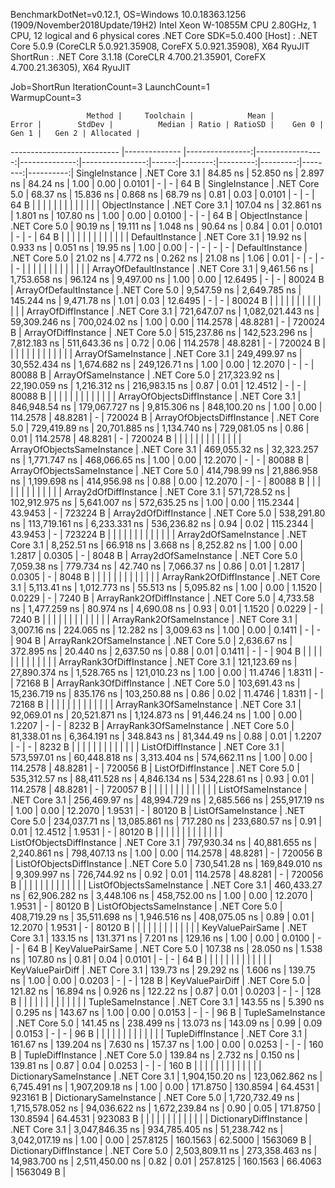 
BenchmarkDotNet=v0.12.1, OS=Windows 10.0.18363.1256 (1909/November2018Update/19H2)
Intel Xeon W-10855M CPU 2.80GHz, 1 CPU, 12 logical and 6 physical cores
.NET Core SDK=5.0.400
  [Host]   : .NET Core 5.0.9 (CoreCLR 5.0.921.35908, CoreFX 5.0.921.35908), X64 RyuJIT
  ShortRun : .NET Core 3.1.18 (CoreCLR 4.700.21.35901, CoreFX 4.700.21.36305), X64 RyuJIT

Job=ShortRun  IterationCount=3  LaunchCount=1  
WarmupCount=3  

                     Method |     Toolchain |            Mean |            Error |        StdDev |          Median | Ratio | RatioSD |    Gen 0 |    Gen 1 |   Gen 2 | Allocated |
--------------------------- |-------------- |----------------:|-----------------:|--------------:|----------------:|------:|--------:|---------:|---------:|--------:|----------:|
             SingleInstance | .NET Core 3.1 |        84.85 ns |        52.850 ns |      2.897 ns |        84.24 ns |  1.00 |    0.00 |   0.0101 |        - |       - |      64 B |
             SingleInstance | .NET Core 5.0 |        68.37 ns |        15.836 ns |      0.868 ns |        68.79 ns |  0.81 |    0.03 |   0.0101 |        - |       - |      64 B |
                            |               |                 |                  |               |                 |       |         |          |          |         |           |
             ObjectInstance | .NET Core 3.1 |       107.04 ns |        32.861 ns |      1.801 ns |       107.80 ns |  1.00 |    0.00 |   0.0100 |        - |       - |      64 B |
             ObjectInstance | .NET Core 5.0 |        90.19 ns |        19.111 ns |      1.048 ns |        90.64 ns |  0.84 |    0.01 |   0.0101 |        - |       - |      64 B |
                            |               |                 |                  |               |                 |       |         |          |          |         |           |
            DefaultInstance | .NET Core 3.1 |        19.92 ns |         0.933 ns |      0.051 ns |        19.95 ns |  1.00 |    0.00 |        - |        - |       - |         - |
            DefaultInstance | .NET Core 5.0 |        21.02 ns |         4.772 ns |      0.262 ns |        21.08 ns |  1.06 |    0.01 |        - |        - |       - |         - |
                            |               |                 |                  |               |                 |       |         |          |          |         |           |
     ArrayOfDefaultInstance | .NET Core 3.1 |     9,461.56 ns |     1,753.658 ns |     96.124 ns |     9,497.00 ns |  1.00 |    0.00 |  12.6495 |        - |       - |   80024 B |
     ArrayOfDefaultInstance | .NET Core 5.0 |     9,547.59 ns |     2,649.785 ns |    145.244 ns |     9,471.78 ns |  1.01 |    0.03 |  12.6495 |        - |       - |   80024 B |
                            |               |                 |                  |               |                 |       |         |          |          |         |           |
        ArrayOfDiffInstance | .NET Core 3.1 |   721,647.07 ns | 1,082,021.443 ns | 59,309.246 ns |   700,024.02 ns |  1.00 |    0.00 | 114.2578 |  48.8281 |       - |  720024 B |
        ArrayOfDiffInstance | .NET Core 5.0 |   515,237.86 ns |   142,523.296 ns |  7,812.183 ns |   511,643.36 ns |  0.72 |    0.06 | 114.2578 |  48.8281 |       - |  720024 B |
                            |               |                 |                  |               |                 |       |         |          |          |         |           |
        ArrayOfSameInstance | .NET Core 3.1 |   249,499.97 ns |    30,552.434 ns |  1,674.682 ns |   249,126.71 ns |  1.00 |    0.00 |  12.2070 |        - |       - |   80088 B |
        ArrayOfSameInstance | .NET Core 5.0 |   217,323.92 ns |    22,190.059 ns |  1,216.312 ns |   216,983.15 ns |  0.87 |    0.01 |  12.4512 |        - |       - |   80088 B |
                            |               |                 |                  |               |                 |       |         |          |          |         |           |
 ArrayOfObjectsDiffInstance | .NET Core 3.1 |   846,948.54 ns |   179,067.727 ns |  9,815.306 ns |   848,100.20 ns |  1.00 |    0.00 | 114.2578 |  48.8281 |       - |  720024 B |
 ArrayOfObjectsDiffInstance | .NET Core 5.0 |   729,419.89 ns |    20,701.885 ns |  1,134.740 ns |   729,081.05 ns |  0.86 |    0.01 | 114.2578 |  48.8281 |       - |  720024 B |
                            |               |                 |                  |               |                 |       |         |          |          |         |           |
 ArrayOfObjectsSameInstance | .NET Core 3.1 |   469,055.32 ns |    32,323.257 ns |  1,771.747 ns |   468,066.65 ns |  1.00 |    0.00 |  12.2070 |        - |       - |   80088 B |
 ArrayOfObjectsSameInstance | .NET Core 5.0 |   414,798.99 ns |    21,886.958 ns |  1,199.698 ns |   414,956.98 ns |  0.88 |    0.00 |  12.2070 |        - |       - |   80088 B |
                            |               |                 |                  |               |                 |       |         |          |          |         |           |
      Array2dOfDiffInstance | .NET Core 3.1 |   571,728.52 ns |   102,912.975 ns |  5,641.007 ns |   572,635.25 ns |  1.00 |    0.00 | 115.2344 |  43.9453 |       - |  723224 B |
      Array2dOfDiffInstance | .NET Core 5.0 |   538,291.80 ns |   113,719.161 ns |  6,233.331 ns |   536,236.82 ns |  0.94 |    0.02 | 115.2344 |  43.9453 |       - |  723224 B |
                            |               |                 |                  |               |                 |       |         |          |          |         |           |
      Array2dOfSameInstance | .NET Core 3.1 |     8,252.51 ns |        66.918 ns |      3.668 ns |     8,252.82 ns |  1.00 |    0.00 |   1.2817 |   0.0305 |       - |    8048 B |
      Array2dOfSameInstance | .NET Core 5.0 |     7,059.38 ns |       779.734 ns |     42.740 ns |     7,066.37 ns |  0.86 |    0.01 |   1.2817 |   0.0305 |       - |    8048 B |
                            |               |                 |                  |               |                 |       |         |          |          |         |           |
   ArrayRank2OfDiffInstance | .NET Core 3.1 |     5,113.41 ns |     1,012.773 ns |     55.513 ns |     5,095.82 ns |  1.00 |    0.00 |   1.1520 |   0.0229 |       - |    7240 B |
   ArrayRank2OfDiffInstance | .NET Core 5.0 |     4,733.58 ns |     1,477.259 ns |     80.974 ns |     4,690.08 ns |  0.93 |    0.01 |   1.1520 |   0.0229 |       - |    7240 B |
                            |               |                 |                  |               |                 |       |         |          |          |         |           |
   ArrayRank2OfSameInstance | .NET Core 3.1 |     3,007.16 ns |       224.065 ns |     12.282 ns |     3,009.63 ns |  1.00 |    0.00 |   0.1411 |        - |       - |     904 B |
   ArrayRank2OfSameInstance | .NET Core 5.0 |     2,636.67 ns |       372.895 ns |     20.440 ns |     2,637.50 ns |  0.88 |    0.01 |   0.1411 |        - |       - |     904 B |
                            |               |                 |                  |               |                 |       |         |          |          |         |           |
   ArrayRank3OfDiffInstance | .NET Core 3.1 |   121,123.69 ns |    27,890.374 ns |  1,528.765 ns |   121,010.23 ns |  1.00 |    0.00 |  11.4746 |   1.8311 |       - |   72168 B |
   ArrayRank3OfDiffInstance | .NET Core 5.0 |   103,691.43 ns |    15,236.719 ns |    835.176 ns |   103,250.88 ns |  0.86 |    0.02 |  11.4746 |   1.8311 |       - |   72168 B |
                            |               |                 |                  |               |                 |       |         |          |          |         |           |
   ArrayRank3OfSameInstance | .NET Core 3.1 |    92,069.01 ns |    20,521.871 ns |  1,124.873 ns |    91,446.24 ns |  1.00 |    0.00 |   1.2207 |        - |       - |    8232 B |
   ArrayRank3OfSameInstance | .NET Core 5.0 |    81,338.01 ns |     6,364.191 ns |    348.843 ns |    81,344.49 ns |  0.88 |    0.01 |   1.2207 |        - |       - |    8232 B |
                            |               |                 |                  |               |                 |       |         |          |          |         |           |
         ListOfDiffInstance | .NET Core 3.1 |   573,597.01 ns |    60,448.818 ns |  3,313.404 ns |   574,662.11 ns |  1.00 |    0.00 | 114.2578 |  48.8281 |       - |  720056 B |
         ListOfDiffInstance | .NET Core 5.0 |   535,312.57 ns |    88,411.528 ns |  4,846.134 ns |   534,228.61 ns |  0.93 |    0.01 | 114.2578 |  48.8281 |       - |  720057 B |
                            |               |                 |                  |               |                 |       |         |          |          |         |           |
         ListOfSameInstance | .NET Core 3.1 |   256,469.97 ns |    48,994.729 ns |  2,685.566 ns |   255,917.19 ns |  1.00 |    0.00 |  12.2070 |   1.9531 |       - |   80120 B |
         ListOfSameInstance | .NET Core 5.0 |   234,037.71 ns |    13,085.861 ns |    717.280 ns |   233,680.57 ns |  0.91 |    0.01 |  12.4512 |   1.9531 |       - |   80120 B |
                            |               |                 |                  |               |                 |       |         |          |          |         |           |
  ListOfObjectsDiffInstance | .NET Core 3.1 |   797,930.34 ns |    40,881.655 ns |  2,240.861 ns |   798,407.13 ns |  1.00 |    0.00 | 114.2578 |  48.8281 |       - |  720056 B |
  ListOfObjectsDiffInstance | .NET Core 5.0 |   730,541.28 ns |   169,849.010 ns |  9,309.997 ns |   726,744.92 ns |  0.92 |    0.01 | 114.2578 |  48.8281 |       - |  720056 B |
                            |               |                 |                  |               |                 |       |         |          |          |         |           |
  ListOfObjectsSameInstance | .NET Core 3.1 |   460,433.27 ns |    62,906.282 ns |  3,448.106 ns |   458,752.00 ns |  1.00 |    0.00 |  12.2070 |   1.9531 |       - |   80120 B |
  ListOfObjectsSameInstance | .NET Core 5.0 |   408,719.29 ns |    35,511.698 ns |  1,946.516 ns |   408,075.05 ns |  0.89 |    0.01 |  12.2070 |   1.9531 |       - |   80120 B |
                            |               |                 |                  |               |                 |       |         |          |          |         |           |
           KeyValuePairSame | .NET Core 3.1 |       133.15 ns |       131.371 ns |      7.201 ns |       129.16 ns |  1.00 |    0.00 |   0.0100 |        - |       - |      64 B |
           KeyValuePairSame | .NET Core 5.0 |       107.38 ns |        28.050 ns |      1.538 ns |       107.80 ns |  0.81 |    0.04 |   0.0101 |        - |       - |      64 B |
                            |               |                 |                  |               |                 |       |         |          |          |         |           |
           KeyValuePairDiff | .NET Core 3.1 |       139.73 ns |        29.292 ns |      1.606 ns |       139.75 ns |  1.00 |    0.00 |   0.0203 |        - |       - |     128 B |
           KeyValuePairDiff | .NET Core 5.0 |       121.82 ns |        16.894 ns |      0.926 ns |       122.22 ns |  0.87 |    0.01 |   0.0203 |        - |       - |     128 B |
                            |               |                 |                  |               |                 |       |         |          |          |         |           |
          TupleSameInstance | .NET Core 3.1 |       143.55 ns |         5.390 ns |      0.295 ns |       143.67 ns |  1.00 |    0.00 |   0.0153 |        - |       - |      96 B |
          TupleSameInstance | .NET Core 5.0 |       141.45 ns |       238.499 ns |     13.073 ns |       143.09 ns |  0.99 |    0.09 |   0.0153 |        - |       - |      96 B |
                            |               |                 |                  |               |                 |       |         |          |          |         |           |
          TupleDiffInstance | .NET Core 3.1 |       161.67 ns |       139.204 ns |      7.630 ns |       157.37 ns |  1.00 |    0.00 |   0.0253 |        - |       - |     160 B |
          TupleDiffInstance | .NET Core 5.0 |       139.84 ns |         2.732 ns |      0.150 ns |       139.81 ns |  0.87 |    0.04 |   0.0253 |        - |       - |     160 B |
                            |               |                 |                  |               |                 |       |         |          |          |         |           |
     DictionarySameInstance | .NET Core 3.1 | 1,904,150.20 ns |   123,062.862 ns |  6,745.491 ns | 1,907,209.18 ns |  1.00 |    0.00 | 171.8750 | 130.8594 | 64.4531 |  923161 B |
     DictionarySameInstance | .NET Core 5.0 | 1,720,732.49 ns | 1,715,578.052 ns | 94,036.622 ns | 1,672,239.84 ns |  0.90 |    0.05 | 171.8750 | 130.8594 | 64.4531 |  923083 B |
                            |               |                 |                  |               |                 |       |         |          |          |         |           |
     DictionaryDiffInstance | .NET Core 3.1 | 3,047,846.35 ns |   934,785.405 ns | 51,238.742 ns | 3,042,017.19 ns |  1.00 |    0.00 | 257.8125 | 160.1563 | 62.5000 | 1563069 B |
     DictionaryDiffInstance | .NET Core 5.0 | 2,503,809.11 ns |   273,358.463 ns | 14,983.700 ns | 2,511,450.00 ns |  0.82 |    0.01 | 257.8125 | 160.1563 | 66.4063 | 1563049 B |
